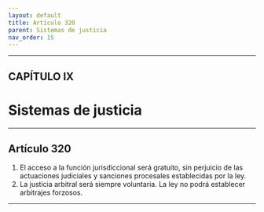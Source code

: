 ```yaml
---
layout: default
title: Artículo 320
parent: Sistemas de justicia
nav_order: 15
---
```


---

## CAPÍTULO IX
# Sistemas de justicia

---

## Artículo 320

1. El acceso a la función jurisdiccional será gratuito, sin perjuicio de las actuaciones judiciales y sanciones procesales establecidas por la ley.
2. La justicia arbitral será siempre voluntaria. La ley no podrá establecer arbitrajes forzosos.

---